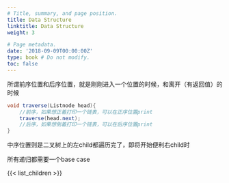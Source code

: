 ```yaml
---
# Title, summary, and page position.
title: Data Structure
linktitle: Data Structure
weight: 3

# Page metadata.
date: '2018-09-09T00:00:00Z'
type: book # Do not modify.
toc: false
---
```


所谓前序位置和后序位置，就是刚刚进入一个位置的时候，和离开（有返回值）的时候
```Java
void traverse(Listnode head){
	//前序，如果想正着打印一个链表，可以在正序位置print
	traverse(head.next);
	//后序，如果想倒着打印一个链表，可以在后序位置print
}
```
中序位置则是二叉树上的左child都遍历完了，即将开始便利右child时

所有递归都需要一个base case


{{< list_children >}}

